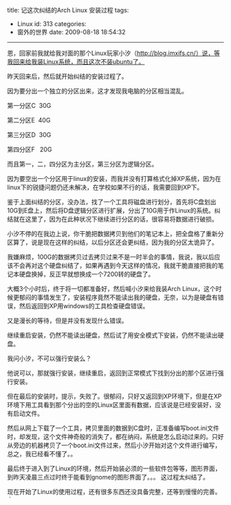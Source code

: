 title: 记这次纠结的Arch Linux 安装过程
tags:
  - Linux
id: 313
categories:
  - 窗外的世界
date: 2009-08-18 18:54:32
---

恩，回家前我就给我对面的那个Linux玩家小汐（http://blog.imxifs.cn/）说，等我回来给我装Linux系统，而且这次不装ubuntu了。

昨天回来后，然后就开始纠结的安装过程了。

因为要分出一个独立的分区出来，这才发现我电脑的分区相当混乱。

第一分区C  30G

第二分区E  40G

第三分区D  30G

第四分区F   20G

而且第一，二，四分区为主分区，第三分区为逻辑分区。

因为要空出一个分区用于linux的安装，而我并没有打算格式化掉XP系统，因为在linux下的锐捷问题仍还未解决，在学校如果不行的话，我需要回到XP下。

鉴于上面纠结的分区，没办法，找了一个工具将磁盘进行划分，首先将C盘划出10G到E盘上，然后将D盘逻辑分区进行扩展，分出了10G用于作Linux的系统。纠结就在这里了，因为在此种状况下继续进行分区的话，很容易将数据进行破损。

小汐不停的在我边上说，你干脆把数据拷贝到他们的笔记本上，把全盘格了重新分区算了，说是现在这样的纠结，以后分区还会更纠结，因为我的分区太诡异了。

我嫌麻烦，100G的数据拷贝过去拷贝过来不是一时半会的事情，我说，我以后应该不会再对这个硬盘纠结了，如果再遇到今天这样的情况，我就干脆直接把我的笔记本硬盘换掉，反正早就想换成一个7200转的硬盘了。

大概3个小时后，终于将一切都准备好，然后喊小汐来给我装Arch Linux，这个时候更郁闷的事情发生了，安装程序竟然不能读出我的硬盘，无奈，以为是硬盘有错误，然后返回到XP用windows的工具检查硬盘错误。

又是漫长的等待，但是并没有发现什么错误。

继续重启安装，仍然不能读出硬盘，然后试了用安全模式下安装，仍然不能读出硬盘。

我问小汐，不可以强行安装么？

他说可以，那就强行安装，继续重启，返回到正常模式下找到分出的那个区进行强行安装。

但在最后的安装时，提示，失败了。很郁闷，只好又返回到XP环境下，但是在XP环境下用工具看到那个分出的空的Linux区里面有数据，应该说是已经安装好，没有启动文件。

然后从网上下载了一个工具，拷贝里面的数据到C盘时，正准备编写boot.ini文件时，却发现，这个文件神奇般的消失了，都在纳闷，系统是怎么启动过来的。只好从旁边的机器拷贝了一个boot.ini文件过来，然后小汐开始对这个文件进行编写，总之，我已经看不懂了。。

最后终于进入到了Linux的环境，然后开始装必须的一些软件包等等，图形界面，到昨天凌晨三点过时终于能看到gnome的图形界面了。。。
这过程太纠结了。

现在开始了Linux的使用过程，还有很多东西还没具备完整，还等到慢慢的完善。｀